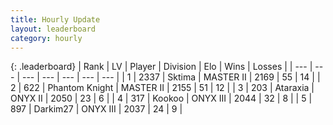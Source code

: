 ```yaml
---
title: Hourly Update
layout: leaderboard
category: hourly
---
```


{: .leaderboard}
| Rank | LV | Player | Division | Elo | Wins | Losses |
| --- | --- | --- | --- | --- | --- | --- |
| <span data-change="0">1</span> | 2337 | <span title="ID: 353063">Sktima</span> | MASTER II | <span data-change="-4">2169</span> | <span data-change="2">55</span> | <span data-change="1">14</span> |
| <span data-change="0">2</span> | 622 | <span title="ID: 742939">Phantom Knight</span> | MASTER II | <span data-change="0">2155</span> | <span data-change="0">51</span> | <span data-change="0">12</span> |
| <span data-change="0">3</span> | 203 | <span title="ID: 745153">Ataraxia</span> | ONYX II | <span data-change="0">2050</span> | <span data-change="0">23</span> | <span data-change="0">6</span> |
| <span data-change="1">4</span> | 317 | <span title="ID: 598288">Kookoo</span> | ONYX III | <span data-change="19">2044</span> | <span data-change="2">32</span> | <span data-change="0">8</span> |
| <span data-change="-1">5</span> | 897 | <span title="ID: 694036">Darkim27</span> | ONYX III | <span data-change="-4">2037</span> | <span data-change="1">24</span> | <span data-change="1">9</span> |
